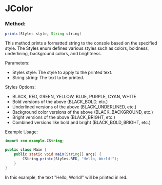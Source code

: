 # JColor

### Method: 
```java
printc(Styles style, String string)
```
This method prints a formatted string to the console based on the specified style. The Styles enum defines various styles such as colors, boldness, underlining, background colors, and brightness.

Parameters:
- Styles style: The style to apply to the printed text.
- String string: The text to be printed.

Styles Options:
- BLACK, RED, GREEN, YELLOW, BLUE, PURPLE, CYAN, WHITE
- Bold versions of the above (BLACK_BOLD, etc.)
- Underlined versions of the above (BLACK_UNDERLINED, etc.)
- Background color versions of the above (BLACK_BACKGROUND, etc.)
- Bright versions of the above (BLACK_BRIGHT, etc.)
- Combined versions like bold and bright (BLACK_BOLD_BRIGHT, etc.)

Example Usage:
```java
import com.example.CString;

public class Main {
    public static void main(String[] args) {
        CString.printc(Styles.RED, "Hello, World!");
    }
}
```
In this example, the text "Hello, World!" will be printed in red.
